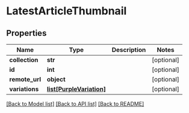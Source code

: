 # LatestArticleThumbnail

## Properties
Name | Type | Description | Notes
------------ | ------------- | ------------- | -------------
**collection** | **str** |  | [optional] 
**id** | **int** |  | [optional] 
**remote_url** | **object** |  | [optional] 
**variations** | [**list[PurpleVariation]**](PurpleVariation.md) |  | [optional] 

[[Back to Model list]](../README.md#documentation-for-models) [[Back to API list]](../README.md#documentation-for-api-endpoints) [[Back to README]](../README.md)

